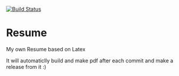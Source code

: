 [![Build Status](https://travis-ci.org/numb95/Resume.svg?branch=master)](https://travis-ci.org/numb95/Resume)
# Resume
My own Resume based on Latex

It will automaticlly build and make pdf after each commit and make a release from it :)
